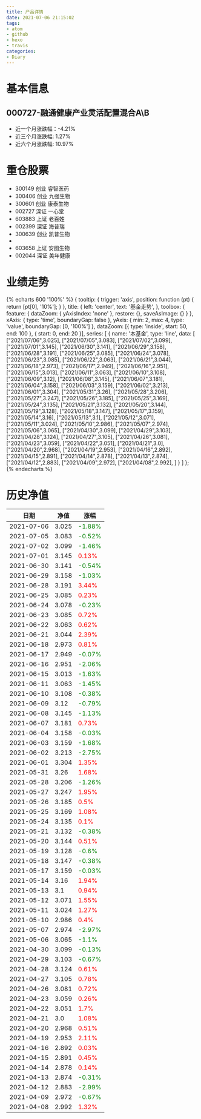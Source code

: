 ```yaml
---
title: 产品详情
date: 2021-07-06 21:15:02
tags:
- atom
- github
- hexo
- travis
categories:
- Diary
---
```


# 基本信息
## 000727-融通健康产业灵活配置混合A\B
- 近一个月涨跌幅：-4.21%
- 近三个月涨跌幅: 1.27%
- 近六个月涨跌幅: 10.97%

# 重仓股票
- 300149 创业 睿智医药
- 300406 创业 九强生物
- 300601 创业 康泰生物
- 002727 深证 一心堂
- 603883 上证 老百姓
- 002399 深证 海普瑞
- 300639 创业 凯普生物
- 
- 603658 上证 安图生物
- 002044 深证 美年健康
# 业绩走势

{% echarts 600 '100%' %}
{
  tooltip: {
        trigger: 'axis',
        position: function (pt) {
            return [pt[0], '10%'];
        }
    },
    title: {
        left: 'center',
        text: '基金走势',
    },
    toolbox: {
        feature: {
            dataZoom: {
                yAxisIndex: 'none'
            },
            restore: {},
            saveAsImage: {}
        }
    },
    xAxis: {
        type: 'time',
        boundaryGap: false
    },
    yAxis: {
        min: 2,
        max: 4,
        type: 'value',
        boundaryGap: [0, '100%']
    },
    dataZoom: [{
        type: 'inside',
        start: 50,
        end: 100
    }, {
        start: 0,
        end: 20
    }],
    series: [
        {
            name: '本基金',
            type: 'line',
            data: [
["2021/07/06",3.025],
["2021/07/05",3.083],
["2021/07/02",3.099],
["2021/07/01",3.145],
["2021/06/30",3.141],
["2021/06/29",3.158],
["2021/06/28",3.191],
["2021/06/25",3.085],
["2021/06/24",3.078],
["2021/06/23",3.085],
["2021/06/22",3.063],
["2021/06/21",3.044],
["2021/06/18",2.973],
["2021/06/17",2.949],
["2021/06/16",2.951],
["2021/06/15",3.013],
["2021/06/11",3.063],
["2021/06/10",3.108],
["2021/06/09",3.12],
["2021/06/08",3.145],
["2021/06/07",3.181],
["2021/06/04",3.158],
["2021/06/03",3.159],
["2021/06/02",3.213],
["2021/06/01",3.304],
["2021/05/31",3.26],
["2021/05/28",3.206],
["2021/05/27",3.247],
["2021/05/26",3.185],
["2021/05/25",3.169],
["2021/05/24",3.135],
["2021/05/21",3.132],
["2021/05/20",3.144],
["2021/05/19",3.128],
["2021/05/18",3.147],
["2021/05/17",3.159],
["2021/05/14",3.16],
["2021/05/13",3.1],
["2021/05/12",3.071],
["2021/05/11",3.024],
["2021/05/10",2.986],
["2021/05/07",2.974],
["2021/05/06",3.065],
["2021/04/30",3.099],
["2021/04/29",3.103],
["2021/04/28",3.124],
["2021/04/27",3.105],
["2021/04/26",3.081],
["2021/04/23",3.059],
["2021/04/22",3.051],
["2021/04/21",3.0],
["2021/04/20",2.968],
["2021/04/19",2.953],
["2021/04/16",2.892],
["2021/04/15",2.891],
["2021/04/14",2.878],
["2021/04/13",2.874],
["2021/04/12",2.883],
["2021/04/09",2.972],
["2021/04/08",2.992],
]
        }
    ]
};
{% endecharts %}

# 历史净值

| 日期 | 净值 | 涨幅 |
| --- | --- | --- |
|2021-07-06|3.025|<font color=green>-1.88%</font>|
|2021-07-05|3.083|<font color=green>-0.52%</font>|
|2021-07-02|3.099|<font color=green>-1.46%</font>|
|2021-07-01|3.145|<font color=red>0.13%</font>|
|2021-06-30|3.141|<font color=green>-0.54%</font>|
|2021-06-29|3.158|<font color=green>-1.03%</font>|
|2021-06-28|3.191|<font color=red>3.44%</font>|
|2021-06-25|3.085|<font color=red>0.23%</font>|
|2021-06-24|3.078|<font color=green>-0.23%</font>|
|2021-06-23|3.085|<font color=red>0.72%</font>|
|2021-06-22|3.063|<font color=red>0.62%</font>|
|2021-06-21|3.044|<font color=red>2.39%</font>|
|2021-06-18|2.973|<font color=red>0.81%</font>|
|2021-06-17|2.949|<font color=green>-0.07%</font>|
|2021-06-16|2.951|<font color=green>-2.06%</font>|
|2021-06-15|3.013|<font color=green>-1.63%</font>|
|2021-06-11|3.063|<font color=green>-1.45%</font>|
|2021-06-10|3.108|<font color=green>-0.38%</font>|
|2021-06-09|3.12|<font color=green>-0.79%</font>|
|2021-06-08|3.145|<font color=green>-1.13%</font>|
|2021-06-07|3.181|<font color=red>0.73%</font>|
|2021-06-04|3.158|<font color=green>-0.03%</font>|
|2021-06-03|3.159|<font color=green>-1.68%</font>|
|2021-06-02|3.213|<font color=green>-2.75%</font>|
|2021-06-01|3.304|<font color=red>1.35%</font>|
|2021-05-31|3.26|<font color=red>1.68%</font>|
|2021-05-28|3.206|<font color=green>-1.26%</font>|
|2021-05-27|3.247|<font color=red>1.95%</font>|
|2021-05-26|3.185|<font color=red>0.5%</font>|
|2021-05-25|3.169|<font color=red>1.08%</font>|
|2021-05-24|3.135|<font color=red>0.1%</font>|
|2021-05-21|3.132|<font color=green>-0.38%</font>|
|2021-05-20|3.144|<font color=red>0.51%</font>|
|2021-05-19|3.128|<font color=green>-0.6%</font>|
|2021-05-18|3.147|<font color=green>-0.38%</font>|
|2021-05-17|3.159|<font color=green>-0.03%</font>|
|2021-05-14|3.16|<font color=red>1.94%</font>|
|2021-05-13|3.1|<font color=red>0.94%</font>|
|2021-05-12|3.071|<font color=red>1.55%</font>|
|2021-05-11|3.024|<font color=red>1.27%</font>|
|2021-05-10|2.986|<font color=red>0.4%</font>|
|2021-05-07|2.974|<font color=green>-2.97%</font>|
|2021-05-06|3.065|<font color=green>-1.1%</font>|
|2021-04-30|3.099|<font color=green>-0.13%</font>|
|2021-04-29|3.103|<font color=green>-0.67%</font>|
|2021-04-28|3.124|<font color=red>0.61%</font>|
|2021-04-27|3.105|<font color=red>0.78%</font>|
|2021-04-26|3.081|<font color=red>0.72%</font>|
|2021-04-23|3.059|<font color=red>0.26%</font>|
|2021-04-22|3.051|<font color=red>1.7%</font>|
|2021-04-21|3.0|<font color=red>1.08%</font>|
|2021-04-20|2.968|<font color=red>0.51%</font>|
|2021-04-19|2.953|<font color=red>2.11%</font>|
|2021-04-16|2.892|<font color=red>0.03%</font>|
|2021-04-15|2.891|<font color=red>0.45%</font>|
|2021-04-14|2.878|<font color=red>0.14%</font>|
|2021-04-13|2.874|<font color=green>-0.31%</font>|
|2021-04-12|2.883|<font color=green>-2.99%</font>|
|2021-04-09|2.972|<font color=green>-0.67%</font>|
|2021-04-08|2.992|<font color=red>1.32%</font>|
